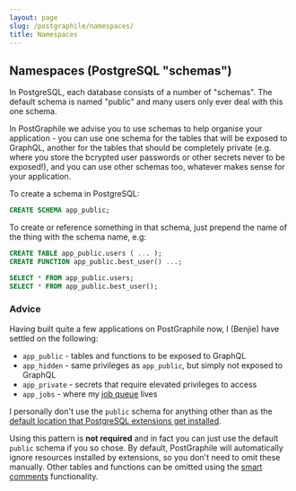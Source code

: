 ```yaml
---
layout: page
slug: /postgraphile/namespaces/
title: Namespaces
---
```


## Namespaces (PostgreSQL "schemas")

In PostgreSQL, each database consists of a number of "schemas". The default
schema is named "public" and many users only ever deal with this one schema.

In PostGraphile we advise you to use schemas to help organise your
application - you can use one schema for the tables that will be exposed to
GraphQL, another for the tables that should be completely private (e.g. where
you store the bcrypted user passwords or other secrets never to be exposed!),
and you can use other schemas too, whatever makes sense for your application.

To create a schema in PostgreSQL:

```sql
CREATE SCHEMA app_public;
```

To create or reference something in that schema, just prepend the name of the
thing with the schema name, e.g:

```sql
CREATE TABLE app_public.users ( ... );
CREATE FUNCTION app_public.best_user() ...;

SELECT * FROM app_public.users;
SELECT * FROM app_public.best_user();
```

### Advice

Having built quite a few applications on PostGraphile now, I (Benjie) have
settled on the following:

* `app_public` - tables and functions to be exposed to GraphQL
* `app_hidden` - same privileges as `app_public`, but simply not exposed to GraphQL
* `app_private` - secrets that require elevated privileges to access
* `app_jobs` - where my [job queue](https://gist.github.com/benjie/839740697f5a1c46ee8da98a1efac218) lives

I personally don't use the `public` schema for anything other than as the
[default location that PostgreSQL extensions get
installed](https://www.postgresql.org/docs/10/static/sql-createextension.html).

Using this pattern is **not required** and in fact you can just use the
default `public` schema if you so chose. By default, PostGraphile will
automatically ignore resources installed by extensions, so you don't need to
omit these manually. Other tables and functions can be omitted using the
[smart comments](/postgraphile/smart-comments/) functionality.
